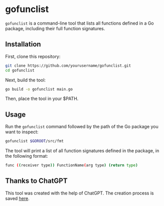 # gofunclist

`gofunclist` is a command-line tool that lists all functions defined in a Go package, including their full function signatures.

## Installation

First, clone this repository:

```sh
git clone https://github.com/yourusername/gofunclist.git
cd gofunclist
```

Next, build the tool:

```sh
go build -o gofunclist main.go
```

Then, place the tool in your $PATH.

## Usage

Run the `gofunclist` command followed by the path of the Go package you want to inspect:

```sh
gofunclist $GOROOT/src/fmt
```

The tool will print a list of all function signatures defined in the package, in the following format:

```sh
func ((receiver type)) FunctionName(arg type) (return type)
```

## Thanks to ChatGPT
This tool was created with the help of ChatGPT. The creation process is saved [here](chat.md).
